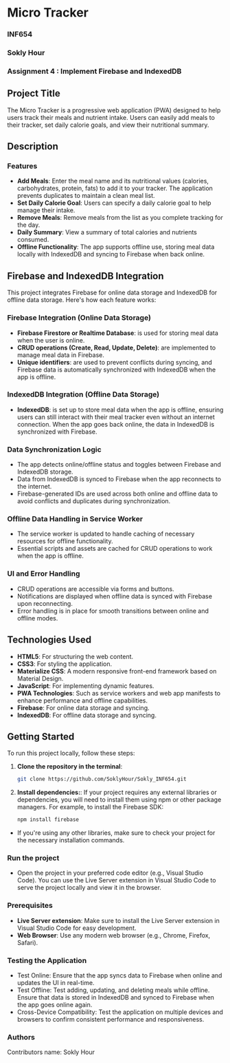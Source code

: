 # Micro Tracker

### INF654

### Sokly Hour

### Assignment 4 : Implement Firebase and IndexedDB

## Project Title

The Micro Tracker is a progressive web application (PWA) designed to help users track their meals and nutrient intake. Users can easily add meals to their tracker, set daily calorie goals, and view their nutritional summary.

## Description

### Features

- **Add Meals**: Enter the meal name and its nutritional values (calories, carbohydrates, protein, fats) to add it to your tracker. The application prevents duplicates to maintain a clean meal list.
- **Set Daily Calorie Goal**: Users can specify a daily calorie goal to help manage their intake.
- **Remove Meals**: Remove meals from the list as you complete tracking for the day.
- **Daily Summary**: View a summary of total calories and nutrients consumed.
- **Offline Functionality**: The app supports offline use, storing meal data locally with IndexedDB and syncing to Firebase when back online.

## Firebase and IndexedDB Integration

This project integrates Firebase for online data storage and IndexedDB for offline data storage. Here's how each feature works:

### Firebase Integration (Online Data Storage)

- **Firebase Firestore or Realtime Database**: is used for storing meal data when the user is online.
- **CRUD operations (Create, Read, Update, Delete)**: are implemented to manage meal data in Firebase.
- **Unique identifiers**: are used to prevent conflicts during syncing, and Firebase data is automatically synchronized with IndexedDB when the app is offline.

### IndexedDB Integration (Offline Data Storage)

- **IndexedDB**: is set up to store meal data when the app is offline, ensuring users can still interact with their meal tracker even without an internet connection. When the app goes back online, the data in IndexedDB is synchronized with Firebase.

### Data Synchronization Logic

- The app detects online/offline status and toggles between Firebase and IndexedDB storage.
- Data from IndexedDB is synced to Firebase when the app reconnects to the internet.
- Firebase-generated IDs are used across both online and offline data to avoid conflicts and duplicates during synchronization.
  
### Offline Data Handling in Service Worker

- The service worker is updated to handle caching of necessary resources for offline functionality.
- Essential scripts and assets are cached for CRUD operations to work when the app is offline.
  
### UI and Error Handling

- CRUD operations are accessible via forms and buttons.
- Notifications are displayed when offline data is synced with Firebase upon reconnecting.
- Error handling is in place for smooth transitions between online and offline modes.

## Technologies Used

- **HTML5**: For structuring the web content.
- **CSS3**: For styling the application.
- **Materialize CSS**: A modern responsive front-end framework based on Material Design.
- **JavaScript**: For implementing dynamic features.
- **PWA Technologies**: Such as service workers and web app manifests to enhance performance and offline capabilities.
- **Firebase**: For online data storage and syncing.
- **IndexedDB**: For offline data storage and syncing.
  
## Getting Started

To run this project locally, follow these steps:

1. **Clone the repository in the terminal**:

   ```bash
   git clone https://github.com/SoklyHour/Sokly_INF654.git

2. **Install dependencies:**: If your project requires any external libraries or dependencies, you will need to install them using npm or other package managers. For example, to install the Firebase SDK:

   ```bash
   npm install firebase

- If you're using any other libraries, make sure to check your project for the necessary installation commands.

### Run the project

- Open the project in your preferred code editor (e.g., Visual Studio Code). You can use the Live Server extension in Visual Studio Code to serve the project locally and view it in the browser.

### Prerequisites

- **Live Server extension**: Make sure to install the Live Server extension in Visual Studio Code for easy development.
- **Web Browser**: Use any modern web browser (e.g., Chrome, Firefox, Safari).

### Testing the Application

- Test Online: Ensure that the app syncs data to Firebase when online and updates the UI in real-time.
- Test Offline: Test adding, updating, and deleting meals while offline. Ensure that data is stored in IndexedDB and synced to Firebase when the app goes online again.
- Cross-Device Compatibility: Test the application on multiple devices and browsers to confirm consistent performance and responsiveness.

### Authors

Contributors name: Sokly Hour
